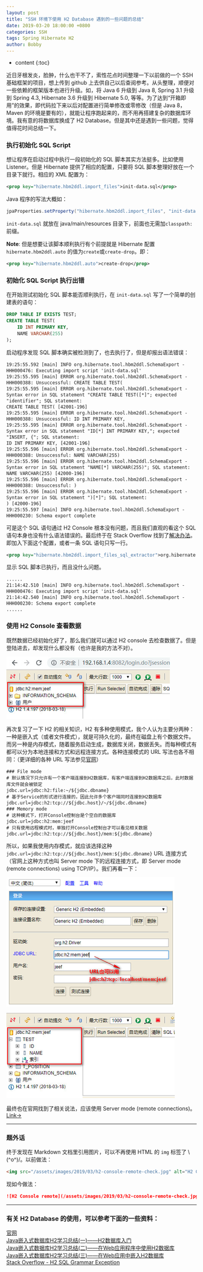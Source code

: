```yaml
---
layout: post
title: "SSH 环境下使用 H2 Database 遇到的一些问题的总结"
date: 2019-03-20 18:00:00 +0800
categories: SSH
tags: Spring Hibernate H2
author: Bobby
---
```


* content
{:toc}

近日牙根发炎，脸肿，什么也干不了，索性花点时间整理一下以前做的一个 SSH 基础框架的项目，想上传到 github 上去供自己以后查阅参考。从头整理，顺便对一些依赖的框架版本也进行升级。如，将 Java 6 升级到 Java 8, Spring 3.1 升级到 Spring 4.3, Hibernate 3.6 升级到 Hibernate 5.0, 等等。为了达到“开箱即用”的效果，即代码拉下来以后对配置进行简单修改或零修改（但是 Java 8，Maven 的环境是要有的），就能让程序跑起来的，而不用再搭建复杂的数据库环境。我有意的将数据库换成了 H2 Database。但是其中还是遇到一些问题，觉得值得花时间总结一下。



### 执行初始化 SQL Script

想让程序在启动过程中执行一段初始化的 SQL 脚本其实方法挺多。比如使用 Listener。但是 Hibernate 提供了相应的配置，只要将 SQL 脚本整理好放在一个目录下就行。相应的 XML 配置为：

```xml
<prop key="hibernate.hbm2ddl.import_files">init-data.sql</prop>
```

Java 程序的写法大概如：

```java
jpaProperties.setProperty("hibernate.hbm2ddl.import_files", "init-data.sql");
```

`init-data.sql` 就放在 java/main/resources 目录下，前面也无需加`classpath:`前缀。

**Note**: 但是想要让该脚本顺利执行有个前提就是 Hibernate 配置 `hibernate.hbm2ddl.auto` 的值为`create`或`create-drop`。即：

```xml
<prop key="hibernate.hbm2ddl.auto">create-drop</prop>
```

### 初始化 SQL Script 执行出错

在开始测试初始化 SQL 脚本能否顺利执行，在 `init-data.sql` 写了一个简单的创建表的语句：

```sql
DROP TABLE IF EXISTS TEST;
CREATE TABLE TEST(
    ID INT PRIMARY KEY,
    NAME VARCHAR(255)
);
```

启动程序发现 SQL 脚本确实被检测到了，也去执行了，但是却报出语法错误：

```text
19:25:55.592 [main] INFO org.hibernate.tool.hbm2ddl.SchemaExport - HHH000476: Executing import script 'init-data.sql'
19:25:55.595 [main] ERROR org.hibernate.tool.hbm2ddl.SchemaExport - HHH000388: Unsuccessful: CREATE TABLE TEST(
19:25:55.595 [main] ERROR org.hibernate.tool.hbm2ddl.SchemaExport - Syntax error in SQL statement "CREATE TABLE TEST([*]"; expected "identifier"; SQL statement:
CREATE TABLE TEST( [42001-196]
19:25:55.595 [main] ERROR org.hibernate.tool.hbm2ddl.SchemaExport - HHH000388: Unsuccessful: ID INT PRIMARY KEY,
19:25:55.595 [main] ERROR org.hibernate.tool.hbm2ddl.SchemaExport - Syntax error in SQL statement "ID[*] INT PRIMARY KEY,"; expected "INSERT, {"; SQL statement:
ID INT PRIMARY KEY, [42001-196]
19:25:55.596 [main] ERROR org.hibernate.tool.hbm2ddl.SchemaExport - HHH000388: Unsuccessful: NAME VARCHAR(255)
19:25:55.596 [main] ERROR org.hibernate.tool.hbm2ddl.SchemaExport - Syntax error in SQL statement "NAME[*] VARCHAR(255)"; SQL statement:
NAME VARCHAR(255) [42000-196]
19:25:55.596 [main] ERROR org.hibernate.tool.hbm2ddl.SchemaExport - HHH000388: Unsuccessful: )
19:25:55.596 [main] ERROR org.hibernate.tool.hbm2ddl.SchemaExport - Syntax error in SQL statement ")[*]"; SQL statement:
) [42000-196]
19:25:55.597 [main] INFO org.hibernate.tool.hbm2ddl.SchemaExport - HHH000230: Schema export complete
```

可是这个 SQL 语句通过 H2 Console 根本没有问题，而且我们直观的看这个 SQL 语句本身也没有什么语法错误的。最后终于在 Stack Overflow 找到了[解决办法](https://stackoverflow.com/questions/17926093/h2-sql-grammar-exception)。即加入下面这个配置，或者一条 SQL 语句只写一行。

```xml
<prop key="hibernate.hbm2ddl.import_files_sql_extractor">org.hibernate.tool.hbm2ddl.MultipleLinesSqlCommandExtractor</prop>
```

显示 SQL 脚本已执行，而且没什么问题。

```text
......
21:14:42.510 [main] INFO org.hibernate.tool.hbm2ddl.SchemaExport - HHH000476: Executing import script 'init-data.sql'
21:14:42.540 [main] INFO org.hibernate.tool.hbm2ddl.SchemaExport - HHH000230: Schema export complete
......
```

### 使用 H2 Console 查看数据

既然数据已经初始化好了，那么我们就可以通过 H2 console 去检查数据了。但是登陆进去，却发现什么都没有（也许是我的方法不对）。

![H2 Console local](/assets/images/2019/03/h2-console-local-check.jpg)

再次复习了一下 H2 的相关知识，H2 有多种使用模式，我个人认为主要分两种：一种是嵌入式（或者文件模式），就是可持久化的，最终在磁盘上有个数据文件。而另一种是内存模式，随着服务启动生成，数据库关闭，数据丢失。而每种模式有都可以分为本地连接和方式和远程连接方式。各种连接模式的 URL 写法也各不相同：（更详细的各种 URL 写法参见[官网](http://www.h2database.com/html/features.html#database_url)）

```properties
### File mode
# 默认情况下只允许有一个客户端连接到H2数据库，有客户端连接到H2数据库之后，此时数据库文件就会被锁定
jdbc.url=jdbc:h2:file:~/${jdbc.dbname}
# 基于Service的形式进行连接的，因此允许多个客户端同时连接到H2数据库
jdbc.url=jdbc:h2:tcp://${jdbc.host}/~/${jdbc.dbname}
### Memory mode 
# 这种模式下，打开Console控制台是个空白的数据库
jdbc.url=jdbc:h2:mem:jeef
# 只有使用远程模式时，单独打开Console控制台才可以看见相关数据
jdbc.url=jdbc:h2:tcp://${jdbc.host}/mem:${jdbc.dbname}
```

所以，如果我使用内存模式，就应该选择这种`jdbc.url=jdbc:h2:tcp://${jdbc.host}/mem:${jdbc.dbname}` URL 连接方式（官网上这种方式也叫 Server mode 下的远程连接方式，即 Server mode (remote connections) using TCP/IP）。我们再看一下：

![H2 Console remote login](/assets/images/2019/03/h2-console-remote-check-login.jpg)

![H2 Console remote](/assets/images/2019/03/h2-console-remote-check.jpg)

最终也在官网找到了相关说法，应该使用 Server mode (remote connections)。[Link→](http://www.h2database.com/html/features.html#in_memory_databases)

---

### 题外话

终于发现在 Markdown 文档里引用图片，可以不再使用 HTML 的 `img` 标签了 \\(^o^)/。以前做法：

```html
<img src="/assets/images/2019/03/h2-console-remote-check.jpg" alt="H2 Console remote" />
```

现如今做法：

```markdown
![H2 Console remote](/assets/images/2019/03/h2-console-remote-check.jpg)
```

---

### 有关 H2 Database 的使用，可以参考下面的一些资料：

[官网](http://www.h2database.com/html/main.html)  
[Java嵌入式数据库H2学习总结(一)——H2数据库入门](https://www.cnblogs.com/xdp-gacl/p/4171024.html)  
[Java嵌入式数据库H2学习总结(二)——在Web应用程序中使用H2数据库](https://www.cnblogs.com/xdp-gacl/p/4171278.html)  
[Java嵌入式数据库H2学习总结(三)——在Web应用中嵌入H2数据库](https://www.cnblogs.com/xdp-gacl/p/4190424.html)  
[Stack Overflow - H2 SQL Grammar Exception](https://stackoverflow.com/questions/17926093/h2-sql-grammar-exception)

